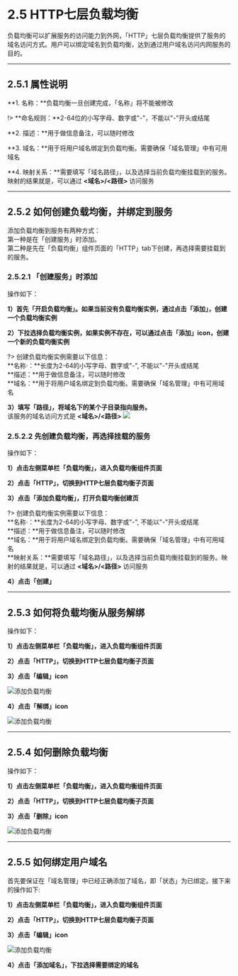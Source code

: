 # 2.5 HTTP七层负载均衡
负载均衡可以扩展服务的访问能力到外网，「HTTP」七层负载均衡提供了服务的域名访问方式。用户可以绑定域名到负载均衡，达到通过用户域名访问内网服务的目的。
***

## 2.5.1 属性说明

**1. 名称：**负载均衡一旦创建完成，「名称」将不能被修改

!> **命名规则：**2-64位的小写字母、数字或"-"，不能以"-"开头或结尾

**2. 描述：**用于做信息备注，可以随时修改

**3. 域名：**用于将用户域名绑定到负载均衡。需要确保「域名管理」中有可用域名

**4. 映射关系：**需要填写「域名路径」，以及选择当前负载均衡挂载到的服务。映射的结果就是，可以通过 **<域名>/<路径>** 访问服务
***

## 2.5.2 如何创建负载均衡，并绑定到服务
添加负载均衡到服务有两种方式：    
第一种是在「创建服务」时添加。    
第二种是先在「负载均衡」组件页面的「HTTP」tab下创建，再选择需要挂载到的服务。

### 2.5.2.1 「创建服务」时添加
操作如下：

**1）首先「开启负载均衡」。如果当前没有负载均衡实例，通过点击「添加」，创建一个负载均衡实例**

**2）下拉选择负载均衡实例，如果实例不存在，可以通过点击「添加」icon，创建一个新的负载均衡实例**

?> 创建负载均衡实例需要以下信息：		
   **名称·：**长度为2-64的小写字母、数字或"-", 不能以"-"开头或结尾<br>
   **描述：**用于做信息备注，可以随时修改<br>
   **域名：**用于将用户域名绑定到负载均衡。需要确保「域名管理」中有可用域名<br>

**3）填写「路径」，将域名下的某个子目录指向服务。**   
该服务的域名访问方式是 **<域名>/<路径>**
![](_figures/quick-start/cluster-app-7loadbalance-on.jpg)

### 2.5.2.2 先创建负载均衡，再选择挂载的服务
操作如下：

**1）点击左侧菜单栏「负载均衡」，进入负载均衡组件页面**

**2）点击「HTTP」，切换到HTTP七层负载均衡子页面**

**3）点击「添加负载均衡」，打开负载均衡创建页**

?> 创建负载均衡实例需要以下信息：		
   **名称·：**长度为2-64的小写字母、数字或"-", 不能以"-"开头或结尾<br>
   **描述：**用于做信息备注，可以随时修改<br>
   **域名：**用于将用户域名绑定到负载均衡。需要确保「域名管理」中有可用域名<br>
   **映射关系：**需要填写「域名路径」，以及选择当前负载均衡挂载到的服务。映射的结果就是，可以通过 **<域名>/<路径>** 访问服务
   
**4）点击「创建」**
***
   
## 2.5.3 如何将负载均衡从服务解绑
操作如下：

**1）点击左侧菜单栏「负载均衡」，进入负载均衡组件页面** 

**2）点击「HTTP」，切换到HTTP七层负载均衡子页面**  

**3）点击「编辑」icon**

![添加负载均衡](_figures/user-guide/lb_7_service_off.jpg)

**4）点击「解绑」icon**

![添加负载均衡](_figures/user-guide/lb_7_service_off_2.jpg)
***
   
## 2.5.4 如何删除负载均衡
操作如下：

**1）点击左侧菜单栏「负载均衡」，进入负载均衡组件页面** 

**2）点击「HTTP」，切换到HTTP七层负载均衡子页面**  

**3）点击「删除」icon**

![添加负载均衡](_figures/user-guide/lb_7_delete.jpg)
***

## 2.5.5 如何绑定用户域名
首先要保证在「域名管理」中已经正确添加了域名，即「状态」为已绑定。接下来的操作如下:

**1）点击左侧菜单栏「负载均衡」，进入负载均衡组件页面** 

**2）点击「HTTP」，切换到HTTP七层负载均衡子页面**  

**3）点击「编辑」icon**

![添加负载均衡](_figures/user-guide/lb_7_service_off.jpg)

**4）点击「添加域名」，下拉选择需要绑定的域名**